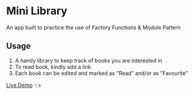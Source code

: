 # Mini Library
An app built to practice the use of Factory Functions & Module Pattern

## Usage
1. A handy library to keep track of books you are interested in
2. To read book, kindly add a link
3. Each book can be edited and marked as "Read" and/or as "Favourite"

[Live Demo](https://terencechew.github.io/mini-library/) :point_left:
